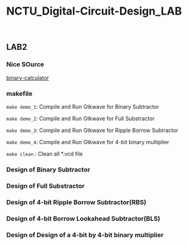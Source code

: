 # NCTU_Digital-Circuit-Design_LAB

&nbsp;

## LAB2

### Nice SOurce

[binary-calculator](https://www.calculator.net/binary-calculator.html?number1=1001&c2op=x&number2=0110&calctype=op&x=70&y=14)

### makefile

```make demo_1```: Compile and Run Gtkwave for Binary Subtractor

```make demo_2```: Compile and Run Gtkwave for Full Substractor

```make demo_3```: Compile and Run Gtkwave for Ripple Borrow Subtractor

```make demo_4```: Compile and Run Gtkwave for 4-bit binary multiplier

```make clean``` : Clean all *.vcd file

### Design of Binary Subtractor

### Design of Full Substractor

### Design of 4-bit Ripple Borrow Subtractor(RBS)

### Design of 4-bit Borrow Lookahead Subtractor(BLS)

### Design of Design of a 4-bit by 4-bit binary multiplier
